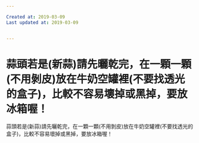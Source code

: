 ```yaml
---

Created at: 2019-03-09
Last updated at: 2019-03-09


---
```


# 蒜頭若是(新蒜)請先曬乾完，在一顆一顆(不用剝皮)放在牛奶空罐裡(不要找透光的盒子)，比較不容易壞掉或黑掉，要放冰箱喔！


蒜頭若是(新蒜)請先曬乾完，在一顆一顆(不用剝皮)放在牛奶空罐裡(不要找透光的盒子)，比較不容易壞掉或黑掉，要放冰箱喔！

